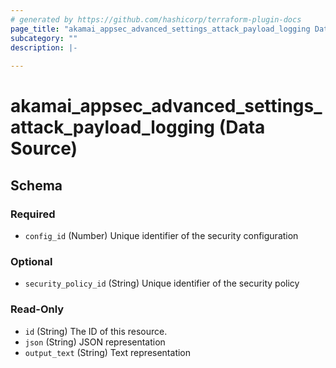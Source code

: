 ```yaml
---
# generated by https://github.com/hashicorp/terraform-plugin-docs
page_title: "akamai_appsec_advanced_settings_attack_payload_logging Data Source - terraform-provider-akamai"
subcategory: ""
description: |-
  
---
```


# akamai_appsec_advanced_settings_attack_payload_logging (Data Source)





<!-- schema generated by tfplugindocs -->
## Schema

### Required

- `config_id` (Number) Unique identifier of the security configuration

### Optional

- `security_policy_id` (String) Unique identifier of the security policy

### Read-Only

- `id` (String) The ID of this resource.
- `json` (String) JSON representation
- `output_text` (String) Text representation
